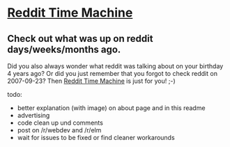 # [Reddit Time Machine](http://www.reddittimemachine.com)
## Check out what was up on reddit days/weeks/months ago.

Did you also always wonder what reddit was talking about on your birthday 4 years ago? Or did you just remember that you forgot to check reddit on 2007-09-23? Then [Reddit Time Machine](http://www.reddittimemachine.com) is just for you! ;-)

todo:
- better explanation (with image) on about page and in this readme
- advertising
- code clean up und comments
- post on /r/webdev and /r/elm
- wait for issues to be fixed or find cleaner workarounds
